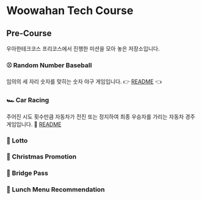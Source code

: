 # Woowahan Tech Course

## Pre-Course

우아한테크코스 프리코스에서 진행한 미션을 모아 놓은 저장소입니다.

### ⚾️ Random Number Baseball

임의의 세 자리 숫자를 맞히는 숫자 야구 게임입니다. 👉 [README](https://github.com/somebodylovesusall/Wooteco-Precourse/tree/main/Baseball/docs) 👈

### 🏎️ Car Racing
주어진 시도 횟수만큼 자동차가 전진 또는 정지하여 최종 우승자를 가리는 자동차 경주 게임입니다. 📝 [README](https://github.com/somebodylovesusall/Wooteco-Precourse/tree/main/CarRacing/docs)

### 🎱 Lotto

### 🎄 Christmas Promotion

### 🌉 Bridge Pass

### 🍱 Lunch Menu Recommendation
